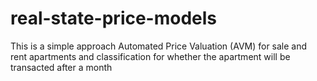 # real-state-price-models
This is a simple approach Automated Price Valuation (AVM) for sale and rent apartments and classification for whether the apartment will be transacted after a month

